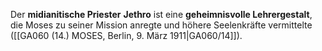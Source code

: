 
Der **midianitische Priester** **Jethro** ist eine **geheimnisvolle Lehrergestalt**, die Moses zu seiner Mission anregte und höhere Seelenkräfte vermittelte ([[GA060 (14.) MOSES, Berlin, 9. März 1911|GA060/14]]).
